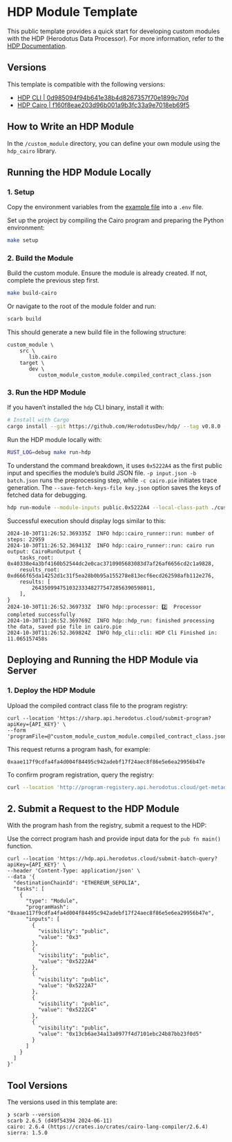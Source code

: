 # HDP Module Template

This public template provides a quick start for developing custom modules with the HDP (Herodotus Data Processor). For more information, refer to the [HDP Documentation](https://docs.herodotus.dev/herodotus-docs/developers/data-processor).

## Versions

This template is compatible with the following versions:

- [HDP CLI | 0d985094f94b641e38b4d8267357f70e1899c70d](https://github.com/HerodotusDev/hdp/tree/0d985094f94b641e38b4d8267357f70e1899c70d)
- [HDP Cairo | f160f8eae203d96b001a9b3fc33a9e7018eb69f5](https://github.com/HerodotusDev/hdp-cairo/tree/f160f8eae203d96b001a9b3fc33a9e7018eb69f5)

## How to Write an HDP Module

In the `/custom_module` directory, you can define your own module using the `hdp_cairo` library.

## Running the HDP Module Locally

### 1. Setup

Copy the environment variables from the [example file](./env.example) into a `.env` file.

Set up the project by compiling the Cairo program and preparing the Python environment:

```sh
make setup
```

### 2. Build the Module

Build the custom module. Ensure the module is already created. If not, complete the previous step first.

```sh
make build-cairo
```

Or navigate to the root of the module folder and run:

```sh
scarb build
```

This should generate a new build file in the following structure:

```
custom_module \
    src \
       lib.cairo
    target \
       dev \
          custom_module_custom_module.compiled_contract_class.json
```

### 3. Run the HDP Module

If you haven’t installed the `hdp` CLI binary, install it with:

```sh
# Install with Cargo
cargo install --git https://github.com/HerodotusDev/hdp/ --tag v0.8.0 --locked --force hdp-cli
```

Run the HDP module locally with:

```sh
RUST_LOG=debug make run-hdp
```

To understand the command breakdown, it uses `0x5222A4` as the first public input and specifies the module’s build JSON file. `-p input.json -b batch.json` runs the preprocessing step, while `-c cairo.pie` initiates trace generation. The `--save-fetch-keys-file key.json` option saves the keys of fetched data for debugging.

```sh
hdp run-module --module-inputs public.0x5222A4 --local-class-path ./custom_module/target/dev/custom_module_get_parent.compiled_contract_class.json -p input.json -b batch.json --save-fetch-keys-file key.json -c cairo.pie
```

Successful execution should display logs similar to this:

```console
2024-10-30T11:26:52.369335Z  INFO hdp::cairo_runner::run: number of steps: 22959
2024-10-30T11:26:52.369413Z  INFO hdp::cairo_runner::run: cairo run output: CairoRunOutput {
    tasks_root: 0x40338e4a3bf4160b52544dc2e0cac3710905683083d7af26af6656cd2c1a9828,
    results_root: 0xd666f65da14252d1c31f5ea28b0b95a155278e813ecf6ecd262598afb112e276,
    results: [
        264350994751032333482775472856390598011,
    ],
}
2024-10-30T11:26:52.369733Z  INFO hdp::processor: 2️⃣  Processor completed successfully
2024-10-30T11:26:52.369769Z  INFO hdp::hdp_run: finished processing the data, saved pie file in cairo.pie
2024-10-30T11:26:52.369824Z  INFO hdp_cli::cli: HDP Cli Finished in: 11.065157458s
```

## Deploying and Running the HDP Module via Server

### 1. Deploy the HDP Module

Upload the compiled contract class file to the program registry:

```console
curl --location 'https://sharp.api.herodotus.cloud/submit-program?apiKey={API_KEY}' \
--form 'programFile=@"custom_module_custom_module.compiled_contract_class.json"'
```

This request returns a program hash, for example:

```console
0xaae117f9cdfa4fa4d004f84495c942adebf17f24aec8f86e5e6ea29956b47e
```

To confirm program registration, query the registry:

```sh
curl --location 'http://program-registery.api.herodotus.cloud/get-metadata?program_hash=0xaae117f9cdfa4fa4d004f84495c942adebf17f24aec8f86e5e6ea29956b47e'
```

## 2. Submit a Request to the HDP Module

With the program hash from the registry, submit a request to the HDP:

Use the correct program hash and provide input data for the `pub fn main()` function.

```console
curl --location 'https://hdp.api.herodotus.cloud/submit-batch-query?apiKey={API_KEY}' \
--header 'Content-Type: application/json' \
--data '{
  "destinationChainId": "ETHEREUM_SEPOLIA",
  "tasks": [
    {
      "type": "Module",
      "programHash": "0xaae117f9cdfa4fa4d004f84495c942adebf17f24aec8f86e5e6ea29956b47e",
      "inputs": [
        {
          "visibility": "public",
          "value": "0x3"
        },
        {
          "visibility": "public",
          "value": "0x5222A4"
        },
        {
          "visibility": "public",
          "value": "0x5222A7"
        },
        {
          "visibility": "public",
          "value": "0x5222C4"
        },
        {
          "visibility": "public",
          "value": "0x13cb6ae34a13a0977f4d7101ebc24b87bb23f0d5"
        }
      ]
    }
  ]
}'
```

## Tool Versions

The versions used in this template are:

```console
❯ scarb --version
scarb 2.6.5 (d49f54394 2024-06-11)
cairo: 2.6.4 (https://crates.io/crates/cairo-lang-compiler/2.6.4)
sierra: 1.5.0
```

